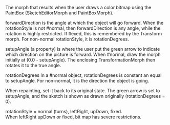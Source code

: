 The morph that results when the user draws a color bitmap using the PaintBox (SketchEditorMorph and PaintBoxMorph).  

forwardDirection is the angle at which the object will go forward.  When the rotationStyle is not #normal, then forwardDirection is any angle, while the rotation is highly restricted.  If flexed, this is remembered by the Transform morph.  For non-normal rotationStyle, it is rotationDegrees.

setupAngle (a property) is where the user put the green arrow to indicate which direction on the picture is forward.  When #normal, draw the morph initially at (0.0 - setupAngle).  The enclosing TransformationMorph then rotates it to the true angle.
 
rotationDegrees  In a #normal object, rotationDegrees is constant an equal to setupAngle.
	For non-normal, it is the direction the object is going.

When repainting, set it back to its original state. The green arrow is set to setupAngle, and the sketch is shown as drawn originally (rotationDegrees = 0). 

rotationStyle = normal (turns), leftRight, upDown, fixed.  
When leftRight upDown or fixed, bit map has severe restrictions.
